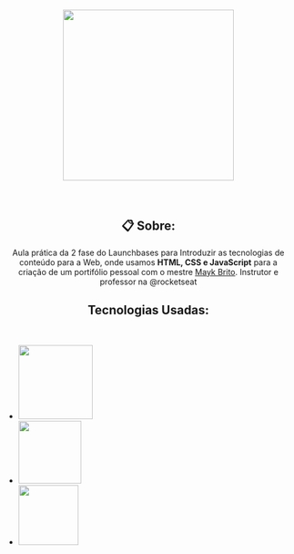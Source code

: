 <h1 align="center"><img               src="https://camo.githubusercontent.com/268b1344409fac98c4eeda520482b6910c4ddcba/68747470733a2f2f73746f726167652e676f6f676c65617069732e636f6d2f676f6c64656e2d77696e642f626f6f7463616d702d6c61756e6368626173652f6c6f676f2e706e67" width="300" style="text-align:center"/></h1>

<br>



<!--SOBRE O PROJETO-->
<h2 align="center"><b>📋 Sobre:</b></h2>
<p align=center>Aula prática da 2 fase do Launchbases para Introduzir as tecnologias de conteúdo para a Web, onde usamos <b>HTML, CSS e JavaScript</b> para a criação de um portifólio pessoal com o mestre <a href="https://github.com/maykbrito">Mayk Brito</a>. Instrutor e professor na @rocketseat </p>

<!--TECNOLOGIAS USADAS -->
<h2 align="center"><b>Tecnologias Usadas:</b></h2><br>
<ul>
    <li>
        <img src="https://img.shields.io/static/v1?label=HTML5&message=CONTEUDO&color=rgb(227,79,38)&style=solid&logo=HTML5" width="130px">
    </li>
    <li>
        <img src="https://img.shields.io/static/v1?label=CSS3&message=ESTILOS&color=rgb(21,114,182)&style=solid&logo=CSS3" width="110px">
    </li>
    <li>
        <img src="https://img.shields.io/static/v1?label=JS&message=INTERACAO&color=rgb(247,223,30)&style=solid&logo=JavaScript" width="105px">
    </li>
    
</ul>


 